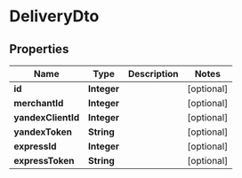 

# DeliveryDto

## Properties

Name | Type | Description | Notes
------------ | ------------- | ------------- | -------------
**id** | **Integer** |  |  [optional]
**merchantId** | **Integer** |  |  [optional]
**yandexClientId** | **Integer** |  |  [optional]
**yandexToken** | **String** |  |  [optional]
**expressId** | **Integer** |  |  [optional]
**expressToken** | **String** |  |  [optional]



